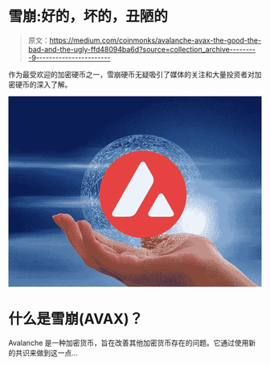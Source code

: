 # 雪崩:好的，坏的，丑陋的

> 原文：<https://medium.com/coinmonks/avalanche-avax-the-good-the-bad-and-the-ugly-ffd48094ba6d?source=collection_archive---------9----------------------->

作为最受欢迎的加密硬币之一，雪崩硬币无疑吸引了媒体的关注和大量投资者对加密硬币的深入了解。

![](img/b6da7613b8356e8e38d8cd1a969100b7.png)

# **什么是雪崩(AVAX)？**

Avalanche 是一种加密货币，旨在改善其他加密货币存在的问题。它通过使用新的共识来做到这一点…